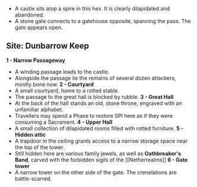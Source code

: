 - A castle sits atop a spire in this hex. It is clearly dilapidated and abandoned.
- A stone gate connects to a gatehouse opposite, spanning the pass. The gate appears open.
## Site: Dunbarrow Keep
**1 - Narrow Passageway**
- A winding passage leads to the castle.
- Alongside the passage lie the remains of several dozen attackers, mostly bone now.
**2 - Courtyard**
- A small courtyard, home to a rotted stable. 
- The passage to the great hall is blocked by rubble.
**3 - Great Hall** 
- At the back of the hall stands an old, stone throne, engraved with an unfamiliar alphabet. 
- Travellers may spend a Phase to restore SPI here as if they were consuming a Sacrament.
**4 - Upper Hall**
- A small collection of dilapidated rooms filled with rotted furniture.
**5 - Hidden attic**
- A trapdoor in the ceiling grants access to a narrow storage space near the top of the tower.
- Still hidden here are various family jewels, as well as **Oathbreaker's Band**, carved with the forbidden sigils of the [[Netherrealms]]
**6 - Gate tower**
- A narrow tower on the other side of the gate. The crenelations are battle-scarred.